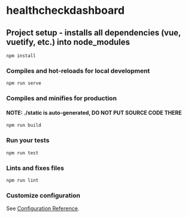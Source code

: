 # healthcheckdashboard

## Project setup - installs all dependencies (vue, vuetify, etc.) into node_modules
```
npm install
```

### Compiles and hot-reloads for local development
```
npm run serve
```

### Compiles and minifies for production
#### NOTE: ./static is auto-generated, DO NOT PUT SOURCE CODE THERE
```
npm run build
```

### Run your tests
```
npm run test
```

### Lints and fixes files
```
npm run lint
```

### Customize configuration
See [Configuration Reference](https://cli.vuejs.org/config/).
